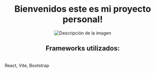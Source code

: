 <body>
  <h1 align="center">Bienvenidos este es mi proyecto personal!</h1>
  <p align="center">
    <img src="https://encrypted-tbn0.gstatic.com/images?q=tbn:ANd9GcTnt6FomDwusPis9HdQOAefKveu7jASJ-z89r6PW_G7Dw&s" alt="Descripción de la imagen">
  </p>

  <p align="center">
    <h2 align="center">Frameworks utilizados:</h2><br>
    React, Vite, Bootstrap
  </p>
</body>
